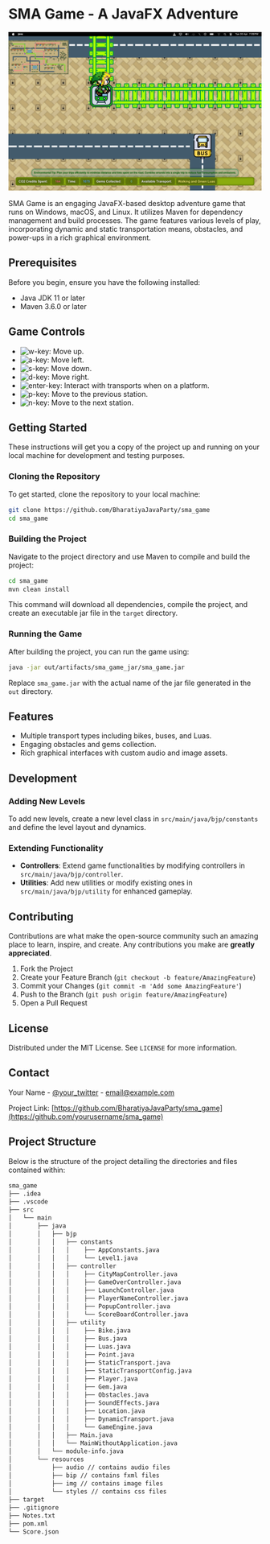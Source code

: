 # SMA Game - A JavaFX Adventure
<p align="center">
  <img src="game_splash.png" alt="SMA Game Splash Image" title="SMA Game"/>
</p>
SMA Game is an engaging JavaFX-based desktop adventure game that runs on Windows, macOS, and Linux. It utilizes Maven for dependency management and build processes. The game features various levels of play, incorporating dynamic and static transportation means, obstacles, and power-ups in a rich graphical environment.

## Prerequisites

Before you begin, ensure you have the following installed:
- Java JDK 11 or later
- Maven 3.6.0 or later

## Game Controls

- <img width="30" height="30" src="https://img.icons8.com/arcade/64/w-key.png" alt="w-key"/>: Move up.
- <img width="30" height="30" src="https://img.icons8.com/arcade/64/a-key.png" alt="a-key"/>: Move left.
- <img width="30" height="30" src="https://img.icons8.com/arcade/64/s-key.png" alt="s-key"/>: Move down.
- <img width="30" height="30" src="https://img.icons8.com/arcade/64/d-key.png" alt="d-key"/>: Move right.
- <img width="30" height="30" src="https://img.icons8.com/arcade/64/enter-key.png" alt="enter-key"/>: Interact with transports when on a platform.
- <img width="30" height="30" src="https://img.icons8.com/arcade/64/p-key.png" alt="p-key"/>: Move to the previous station.
- <img width="30" height="30" src="https://img.icons8.com/arcade/64/n-key.png" alt="n-key"/>: Move to the next station.

## Getting Started

These instructions will get you a copy of the project up and running on your local machine for development and testing purposes.

### Cloning the Repository

To get started, clone the repository to your local machine:

```bash
git clone https://github.com/BharatiyaJavaParty/sma_game
cd sma_game
```

### Building the Project

Navigate to the project directory and use Maven to compile and build the project:

```bash
cd sma_game
mvn clean install
```

This command will download all dependencies, compile the project, and create an executable jar file in the `target` directory.

### Running the Game

After building the project, you can run the game using:

```bash
java -jar out/artifacts/sma_game_jar/sma_game.jar
```

Replace `sma_game.jar` with the actual name of the jar file generated in the `out` directory.

## Features

- Multiple transport types including bikes, buses, and Luas.
- Engaging obstacles and gems collection.
- Rich graphical interfaces with custom audio and image assets.

## Development

### Adding New Levels

To add new levels, create a new level class in `src/main/java/bjp/constants` and define the level layout and dynamics.

### Extending Functionality

- **Controllers**: Extend game functionalities by modifying controllers in `src/main/java/bjp/controller`.
- **Utilities**: Add new utilities or modify existing ones in `src/main/java/bjp/utility` for enhanced gameplay.

## Contributing

Contributions are what make the open-source community such an amazing place to learn, inspire, and create. Any contributions you make are **greatly appreciated**.

1. Fork the Project
2. Create your Feature Branch (`git checkout -b feature/AmazingFeature`)
3. Commit your Changes (`git commit -m 'Add some AmazingFeature'`)
4. Push to the Branch (`git push origin feature/AmazingFeature`)
5. Open a Pull Request

## License

Distributed under the MIT License. See `LICENSE` for more information.

## Contact

Your Name - [@your_twitter](https://twitter.com/your_twitter) - email@example.com

Project Link: [https://github.com/BharatiyaJavaParty/sma_game](https://github.com/yourusername/sma_game)

## Project Structure

Below is the structure of the project detailing the directories and files contained within:
```
sma_game
├── .idea
├── .vscode
├── src
│   └── main
│       ├── java
│       │   ├── bjp
│       │   │   ├── constants
│       │   │   │    ├── AppConstants.java
│       │   │   │    └── Level1.java
│       │   │   ├── controller
│       │   │   │    ├── CityMapController.java
│       │   │   │    ├── GameOverController.java
│       │   │   │    ├── LaunchController.java
│       │   │   │    ├── PlayerNameController.java
│       │   │   │    ├── PopupController.java
│       │   │   │    └── ScoreBoardController.java
│       │   │   ├── utility
│       │   │   │    ├── Bike.java
│       │   │   │    ├── Bus.java
│       │   │   │    ├── Luas.java
│       │   │   │    ├── Point.java
│       │   │   │    ├── StaticTransport.java
│       │   │   │    ├── StaticTransportConfig.java
│       │   │   │    ├── Player.java
│       │   │   │    ├── Gem.java
│       │   │   │    ├── Obstacles.java
│       │   │   │    ├── SoundEffects.java
│       │   │   │    ├── Location.java
│       │   │   │    ├── DynamicTransport.java
│       │   │   │    └── GameEngine.java
│       │   │   ├── Main.java
│       │   │   └── MainWithoutApplication.java
│       │   └── module-info.java
│       └── resources
│           ├── audio // contains audio files
│           ├── bip // contains fxml files
│           ├── img // contains image files
│           └── styles // contains css files
├── target
├── .gitignore
├── Notes.txt
├── pom.xml
└── Score.json
```
